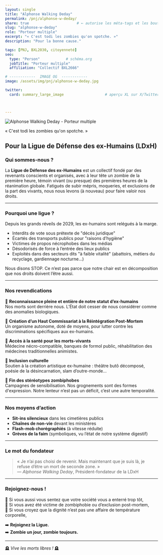 ```yaml
---
layout: single
title: "Alphonse Walking Deday"
permalink: /pnj/alphonse-w-deday/
share: true                      # ← autorise les méta-tags et les boutons
slug: "alphonse-w-deday"
role: "Porteur multiple"
excerpt: "« C'est todi les zombies qu'on spotche. »"
description: "Pour la bonne cause."

tags: [PNJ, BXL2030, citoyenneté]
seo:
  type: "Person"            # schéma.org
  jobTitle: "Porteur multiple"
  affiliation: "Collectif BXL2666"

# ------------  IMAGE OG  ------------
image: /assets/img/pnj/alphonse-w-deday.jpg

twitter:
  card: summary_large_image                   # aperçu XL sur X/Twitter

  

---
```


![Alphonse Walking Deday - Porteur multiple](https://ouaisfieu.github.io/bxl2030/assets/img/pnj/alphonse-w-deday.jpg)

« C'est todi les zombies qu'on spotche. »

## Pour la **Ligue de Défense des ex-Humains** (LDxH)


### Qui sommes-nous ?

La **Ligue de Défense des ex-Humains** est un collectif fondé par des revenants conscients et organisés, avec à leur tête un zombie de la première heure, témoin vivant (ou presque) des premières heures de la réanimation globale. Fatigués de subir mépris, moqueries, et exclusions de la part des vivants, nous nous levons (à nouveau) pour faire valoir nos droits.

---

### Pourquoi une ligue ?

Depuis les grands réveils de 2029, les ex-humains sont relégués à la marge.  
- Interdits de vote sous prétexte de "décès juridique"  
- Écartés des transports publics pour "raisons d’hygiène"  
- Victimes de propos nécrophobes dans les médias  
- Désodorisés de force à l’entrée des lieux publics  
- Exploités dans des secteurs dits "à faible vitalité" (abattoirs, métiers du recyclage, gardiennage nocturne…)

Nous disons STOP. Ce n’est pas parce que notre chair est en décomposition que nos droits doivent l’être aussi.

---

### Nos revendications

🧠 **Reconnaissance pleine et entière de notre statut d’ex-humains**  
Nos morts sont derrière nous. L’État doit cesser de nous considérer comme des anomalies biologiques.

🧠 **Création d’un Haut Commissariat à la Réintégration Post-Mortem**  
Un organisme autonome, doté de moyens, pour lutter contre les discriminations spécifiques aux ex-humains.

🧠 **Accès à la santé pour les morts-vivants**  
Médecine nécro-compatible, banques de formol public, réhabilitation des médecines traditionnelles animistes.

🧠 **Inclusion culturelle**  
Soutien à la création artistique ex-humaine : théâtre butô décomposé, poésie de la désincarnation, slam d’outre-monde…

🧠 **Fin des stéréotypes zombiphobes**  
Campagnes de sensibilisation. Nos grognements sont des formes d'expression. Notre lenteur n’est pas un déficit, c’est une autre temporalité.

---

### Nos moyens d’action

- **Sit-ins silencieux** dans les cimetières publics
- **Chaînes de non-vie** devant les ministères
- **Flash-mob chorégraphiés** (à vitesse réduite)
- **Grèves de la faim** (symboliques, vu l’état de notre système digestif)

---

### Le mot du fondateur

> « Je n’ai pas choisi de revenir. Mais maintenant que je suis là, je refuse d’être un mort de seconde zone. »  
> — *Alphonse Walking Deday*, Président-fondateur de la LDxH

---

### Rejoignez-nous !

📍 Si vous aussi vous sentez que votre société vous a enterré trop tôt,  
📍 Si vous avez été victime de zombiphobie ou d’exclusion post-mortem,  
📍 Si vous croyez que la dignité n’est pas une affaire de température corporelle,  

➡️ **Rejoignez la Ligue.**  
➡️ **Zombie un jour, zombie toujours.**

---
🪦 *Vive les morts libres !* 🪦


